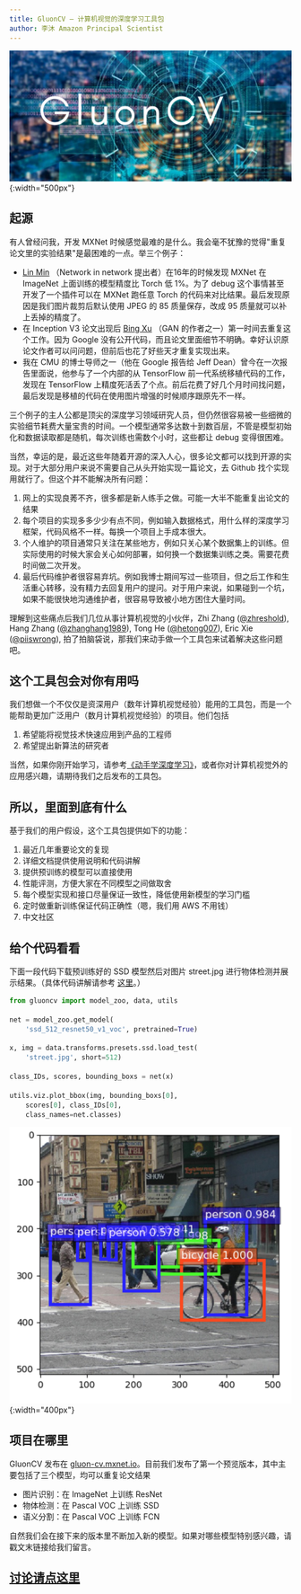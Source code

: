 ```yaml
---
title: GluonCV — 计算机视觉的深度学习工具包
author: 李沐 Amazon Principal Scientist
---
```


![](img/gluon-cv.png){:width="500px"}

## 起源

有人曾经问我，开发 MXNet 时候感觉最难的是什么。我会毫不犹豫的觉得"重复论文里的实验结果"是最困难的一点。举三个例子：

- [Lin Min](https://scholar.google.com/citations?user=BGONmkIAAAAJ&hl=en) （Network in network 提出者）在16年的时候发现 MXNet 在 ImageNet 上面训练的模型精度比 Torch 低 1%。为了 debug 这个事情甚至开发了一个插件可以在 MXNet 跑任意 Torch 的代码来对比结果。最后发现原因是我们图片裁剪后默认使用 JPEG 的 85 质量保存，改成 95 质量就可以补上丢掉的精度了。
- 在 Inception V3 论文出现后 [Bing Xu](https://scholar.google.com/citations?user=nHh9PSsAAAAJ&hl=en) （GAN 的作者之一）第一时间去重复这个工作。因为 Google 没有公开代码，而且论文里面细节不明确。幸好认识原论文作者可以问问题，但前后也花了好些天才重复实现出来。
- 我在 CMU 的博士导师之一（他在 Google 报告给 Jeff Dean）曾今在一次报告里面说，他参与了一个内部的从 TensorFlow 前一代系统移植代码的工作，发现在 TensorFlow 上精度死活丢了个点。前后花费了好几个月时间找问题，最后发现是移植的代码在使用图片增强的时候顺序跟原先不一样。

三个例子的主人公都是顶尖的深度学习领域研究人员，但仍然很容易被一些细微的实验细节耗费大量宝贵的时间。一个模型通常多达数十到数百层，不管是模型初始化和数据读取都是随机，每次训练也需数个小时，这些都让 debug 变得很困难。

当然，幸运的是，最近这些年随着开源的深入人心，很多论文都可以找到开源的实现。对于大部分用户来说不需要自己从头开始实现一篇论文，去 Github 找个实现用就行了。但这个并不能解决所有问题：

1. 网上的实现良莠不齐，很多都是新人练手之做。可能一大半不能重复出论文的结果
2. 每个项目的实现多多少少有点不同，例如输入数据格式，用什么样的深度学习框架，代码风格不一样。每换一个项目上手成本很大。
3. 个人维护的项目通常只关注在某些地方，例如只关心某个数据集上的训练。但实际使用的时候大家会关心如何部署，如何换一个数据集训练之类。需要花费时间做二次开发。
4. 最后代码维护者很容易弃坑。例如我博士期间写过一些项目，但之后工作和生活重心转移，没有精力去回复用户的提问。对于用户来说，如果碰到一个坑，如果不能很快地沟通维护者，很容易导致被小地方困住大量时间。


理解到这些痛点后我们几位从事计算机视觉的小伙伴，Zhi Zhang ([@zhreshold](https://github.com/zhreshold)), Hang Zhang ([@zhanghang1989](https://github.com/zhanghang1989)), Tong He ([@hetong007](https://github.com/hetong007)), Eric Xie ([@piiswrong](https://github.com/piiswrong)), 拍了拍脑袋说，那我们来动手做一个工具包来试着解决这些问题吧。

## 这个工具包会对你有用吗

我们想做一个不仅仅是资深用户（数年计算机视觉经验）能用的工具包，而是一个能帮助更加广泛用户（数月计算机视觉经验）的项目。他们包括

1. 希望能将视觉技术快速应用到产品的工程师
2. 希望提出新算法的研究者

当然，如果你刚开始学习，请参考[《动手学深度学习》](http://zh.gluon.ai/)，或者你对计算机视觉外的应用感兴趣，请期待我们之后发布的工具包。

## 所以，里面到底有什么

基于我们的用户假设，这个工具包提供如下的功能：

1. 最近几年重要论文的复现
2. 详细文档提供使用说明和代码讲解
3. 提供预训练的模型可以直接使用
4. 性能评测，方便大家在不同模型之间做取舍
5. 每个模型实现和接口尽量保证一致性，降低使用新模型的学习门槛
6. 定时做重新训练保证代码正确性（嗯，我们用 AWS 不用钱）
7. 中文社区

## 给个代码看看

下面一段代码下载预训练好的 SSD 模型然后对图片 street.jpg 进行物体检测并展示结果。（具体代码讲解请参考 [这里](http://gluon-cv.mxnet.io/build/examples_detection/demo_ssd.html)。）

```python
from gluoncv import model_zoo, data, utils

net = model_zoo.get_model(
    'ssd_512_resnet50_v1_voc', pretrained=True)

x, img = data.transforms.presets.ssd.load_test(
    'street.jpg', short=512)

class_IDs, scores, bounding_boxs = net(x)

utils.viz.plot_bbox(img, bounding_boxs[0],
    scores[0], class_IDs[0],
    class_names=net.classes)
```

![](img/ssd-predict.png){:width="400px"}

## 项目在哪里

GluonCV 发布在 [gluon-cv.mxnet.io](http://gluon-cv.mxnet.io/)。目前我们发布了第一个预览版本，其中主要包括了三个模型，均可以重复论文结果

- 图片识别：在 ImageNet 上训练 ResNet
- 物体检测：在 Pascal VOC 上训练 SSD
- 语义分割：在 Pascal VOC 上训练 FCN

自然我们会在接下来的版本里不断加入新的模型。如果对哪些模型特别感兴趣，请戳文末链接给我们留言。

## [讨论请点这里](https://discuss.gluon.ai/t/topic/6081)
